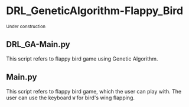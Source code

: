 # DRL_GeneticAlgorithm-Flappy_Bird

<sub>Under construction</sub>

## DRL_GA-Main.py
This script refers to flappy bird game using Genetic Algorithm.   

## Main.py
This script refers to flappy bird game, which the user can play with. The user can use the keyboard `W` for bird's wing flapping.
